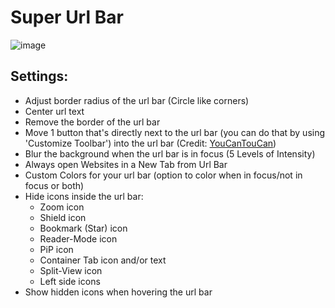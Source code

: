 # Super Url Bar

![image](https://raw.githubusercontent.com/JLBlk/Zen-Themes/refs/heads/main/SuperUrlBar/image.png)


## Settings:
  - Adjust border radius of the url bar (Circle like corners)
  - Center url text
  - Remove the border of the url bar
  - Move 1 button that's directly next to the url bar (you can do that by using 'Customize Toolbar') into the url bar (Credit: [YouCanTouCan](https://github.com/YouCanTouCan))
  - Blur the background when the url bar is in focus (5 Levels of Intensity)
  - Always open Websites in a New Tab from Url Bar
  - Custom Colors for your url bar (option to color when in focus/not in focus or both)
  - Hide icons inside the url bar:
    - Zoom icon
    - Shield icon
    - Bookmark (Star) icon
    - Reader-Mode icon
    - PiP icon
    - Container Tab icon and/or text
    - Split-View icon
    - Left side icons
  - Show hidden icons when hovering the url bar
